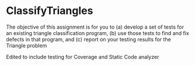 # ClassifyTriangles
The objective of this assignment is for you to (a) develop a set of tests for an 
existing triangle classification program, (b) use those tests to find and fix defects in that program, 
and (c) report on your testing results for the Triangle problem

Edited to include testing for Coverage and Static Code analyzer
